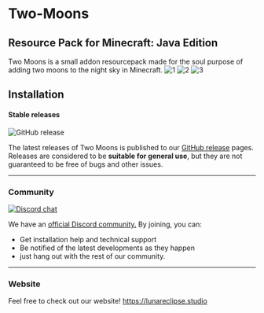 # Two-Moons
## Resource Pack for Minecraft: Java Edition

Two Moons is a small addon resourcepack made for the soul purpose of adding two moons to the night sky in Minecraft. 
![1](https://user-images.githubusercontent.com/26262092/187504073-a3e53c2f-92e4-495c-a2bf-14d3b667558e.png)
![2](https://user-images.githubusercontent.com/26262092/187504078-5a3d2bf7-1106-4dab-8537-f75ace457df8.png)
![3](https://user-images.githubusercontent.com/26262092/187504083-3d9bcbc3-7240-46e1-ab04-2dfa875c63f4.png)

## Installation

#### Stable releases

![GitHub release](https://img.shields.io/github/v/release/LunarEclipseStudios/Two-Moons)

The latest releases of Two Moons is published to our [GitHub release](https://github.com/LunarEclipseStudios/Two-Moons/releases) pages. 
Releases are considered to be **suitable for general use**, but they are not guaranteed to be free of bugs and other issues.

---

### Community
[![Discord chat](https://img.shields.io/badge/chat%20on-discord-7289DA?logo=discord&logoColor=white)](https://discord.gg/RmMtqxJJgH)

We have an [official Discord community.](https://discord.gg/RmMtqxJJgH) By joining, you can:
- Get installation help and technical support
- Be notified of the latest developments as they happen
- just hang out with the rest of our community.

---

### Website
Feel free to check out our website!
https://lunareclipse.studio
